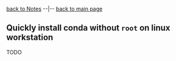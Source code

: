 [back to Notes](https://michael-hoffman.github.io/notes/notes)
--|--
[back to main page](https://michael-hoffman.github.io)

## Quickly install conda without `root` on linux workstation

TODO
